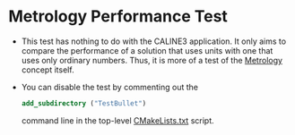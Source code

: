 # Metrology Performance Test

* This test has nothing to do with the CALINE3 application.
It only aims to compare the performance of a solution that uses units with one that uses only ordinary numbers.
Thus, it is more of a test of the [Metrology](https://github.com/mangh/CALINE3.CPP/tree/main/Metrology) concept itself.

* You can disable the test by commenting out the
  ```cmake
  add_subdirectory ("TestBullet")
  ```
  command line in the top-level [CMakeLists.txt](https://github.com/mangh/CALINE3.CPP/blob/main/CMakeLists.txt) script.
